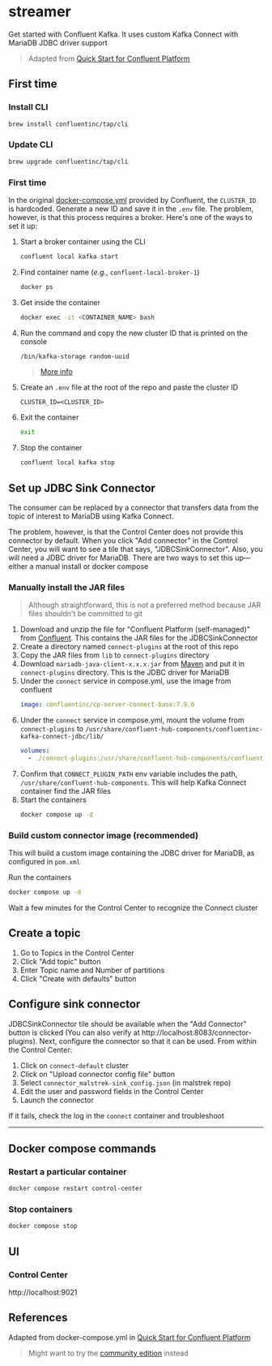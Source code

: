 # streamer

Get started with Confluent Kafka. It uses custom Kafka Connect with MariaDB JDBC driver support

> Adapted from [Quick Start for Confluent Platform](https://docs.confluent.io/platform/current/get-started/platform-quickstart.html)

## First time

### Install CLI

```bash
brew install confluentinc/tap/cli
```

### Update CLI

```bash
brew upgrade confluentinc/tap/cli
```

### First time

In the original [docker-compose.yml](https://github.com/confluentinc/cp-all-in-one/blob/63518b1d964e3629a823fb70fcef573371ddf755/cp-all-in-one/docker-compose.yml#L37) provided by Confluent, the `CLUSTER_ID` is hardcoded. Generate a new ID and save it in the `.env` file. The problem, however, is that this process requires a broker. Here's one of the ways to set it up:

1. Start a broker container using the CLI
    ```bash
    confluent local kafka start
    ```
2. Find container name (*e.g.*, `confluent-local-broker-1`)
    ```bash
    docker ps
    ```
3. Get inside the container
    ```bash
    docker exec -it <CONTAINER_NAME> bash
    ```
4. Run the command and copy the new cluster ID that is printed on the console
    ```bash
    /bin/kafka-storage random-uuid
    ```
    > [More info](https://docs.confluent.io/kafka/operations-tools/kafka-tools.html#kafka-storage-sh)
5. Create an `.env` file at the root of the repo and paste the cluster ID
    ```
    CLUSTER_ID=<CLUSTER_ID>
    ```
6. Exit the container
    ```bash
    exit
    ```
6. Stop the container
    ```bash
    confluent local kafka stop
    ```

## Set up JDBC Sink Connector

The consumer can be replaced by a connector that transfers data from the topic of interest to MariaDB using Kafka Connect.

The problem, however, is that the Control Center does not provide this connector by default. When you click "Add connector" in the Control Center, you will want to see a tile that says, "JDBCSinkConnector". Also, you will need a JDBC driver for MariaDB. There are two ways to set this up—either a manual install or docker compose

### Manually install the JAR files

> Although straightforward, this is not a preferred method because JAR files shouldn't be committed to git

1. Download and unzip the file for "Confluent Platform (self-managed)" from [Confluent](https://www.confluent.io/hub/confluentinc/kafka-connect-jdbc). This contains the JAR files for the JDBCSinkConnector
2. Create a directory named `connect-plugins` at the root of this repo
3. Copy the JAR files from `lib` to `connect-plugins` directory
4. Download `mariadb-java-client-x.x.x.jar` from [Maven](https://repo.maven.apache.org/maven2/org/mariadb/jdbc/mariadb-java-client/) and put it in `connect-plugins` directory. This is the JDBC driver for MariaDB
5. Under the `connect` service in compose.yml, use the image from confluent
    ```yml
    image: confluentinc/cp-server-connect-base:7.9.0
    ```
5. Under the `connect` service in compose.yml, mount the volume from `connect-plugins` to `/usr/share/confluent-hub-components/confluentinc-kafka-connect-jdbc/lib/`
    ```yml
    volumes:
      - ./connect-plugins:/usr/share/confluent-hub-components/confluentinc-kafka-connect-jdbc/lib/
    ```
6. Confirm that `CONNECT_PLUGIN_PATH` env variable includes the path, `/usr/share/confluent-hub-components`. This will help Kafka Connect container find the JAR files
7. Start the containers
    ```bash
    docker compose up -d
    ```

### Build custom connector image (recommended)

This will build a custom image containing the JDBC driver for MariaDB, as configured in `pom.xml`

Run the containers

```bash
docker compose up -d
```

Wait a few minutes for the Control Center to recognize the Connect cluster

## Create a topic

1. Go to Topics in the Control Center
2. Click "Add topic" button
3. Enter Topic name and Number of partitions
4. Click "Create with defaults" button

## Configure sink connector

JDBCSinkConnector tile should be available when the "Add Connector" button is clicked (You can also verify at http://localhost:8083/connector-plugins). Next, configure the connector so that it can be used. From within the Control Center:

1. Click on `connect-default` cluster
2. Click on "Upload connector config file" button
3. Select `connector_malstrek-sink_config.json` (in malstrek repo)
4. Edit the user and password fields in the Control Center
5. Launch the connector

If it fails, check the log in the `connect` container and troubleshoot

---

## Docker compose commands

### Restart a particular container

```bash
docker compose restart control-center
```

### Stop containers

```bash
docker compose stop
```

## UI

### Control Center

http://localhost:9021

## References

Adapted from docker-compose.yml in [Quick Start for Confluent Platform](https://docs.confluent.io/platform/current/get-started/platform-quickstart.html)

> Might want to try the [community edition](https://github.com/confluentinc/cp-all-in-one/blob/7.9.0-post/cp-all-in-one-community/docker-compose.yml) instead